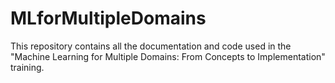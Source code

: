 # MLforMultipleDomains
This repository contains all the documentation and code used in the "Machine Learning for Multiple Domains: From Concepts to Implementation" training.
